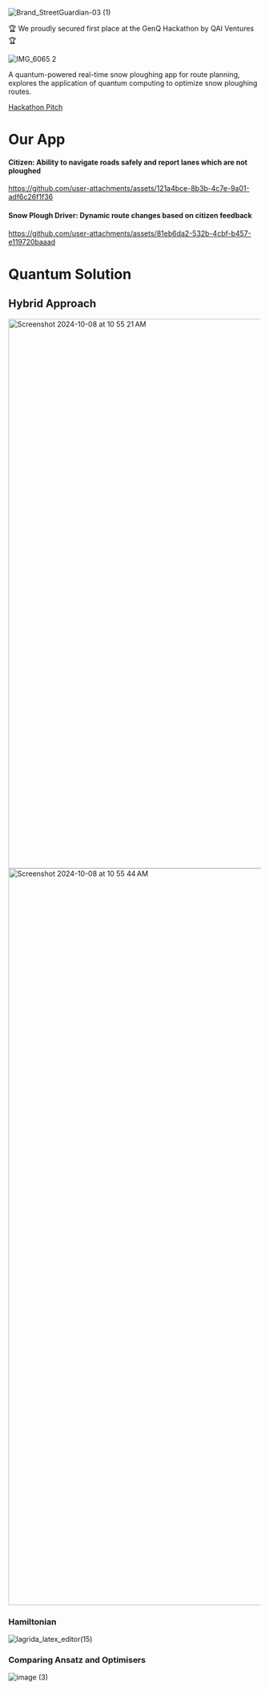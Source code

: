 ![Brand_StreetGuardian-03 (1)](https://github.com/user-attachments/assets/e4f29584-8067-4feb-89ca-22dac7c22c86)

🏆 We proudly secured first place at the GenQ Hackathon by QAI Ventures🏆

![IMG_6065 2](https://github.com/user-attachments/assets/c109c18d-ef41-40ab-b238-ebdda6e792fd)

A quantum-powered real-time snow ploughing app for route planning, explores the application of quantum computing to optimize snow ploughing routes. 

[Hackathon Pitch](https://www.canva.com/design/DAGSrsZbRAQ/Aqf1Kp43jx623YvmKYiRKA/view?utm_content=DAGSrsZbRAQ&utm_campaign=designshare&utm_medium=link&utm_source=editor)

# Our App

#### Citizen: Ability to navigate roads safely and report lanes which are not ploughed

https://github.com/user-attachments/assets/121a4bce-8b3b-4c7e-9a01-adf6c26f1f36


#### Snow Plough Driver: Dynamic route changes based on citizen feedback


https://github.com/user-attachments/assets/81eb6da2-532b-4cbf-b457-e119720baaad


# Quantum Solution

## Hybrid Approach

<img width="1096" alt="Screenshot 2024-10-08 at 10 55 21 AM" src="https://github.com/user-attachments/assets/aed1af2d-9694-455d-8bd3-08128b1893e8">

<img width="1470" alt="Screenshot 2024-10-08 at 10 55 44 AM" src="https://github.com/user-attachments/assets/bbf509ee-9bd8-441e-9f2e-4aeacacf4a88">

### Hamiltonian 

![lagrida_latex_editor(15)](https://github.com/user-attachments/assets/c36d959d-046e-4452-863d-c28cf84bfa25)

### Comparing Ansatz and Optimisers

![image (3)](https://github.com/user-attachments/assets/af64fa7f-81fa-49b2-ada3-dc898bacc2cd)


